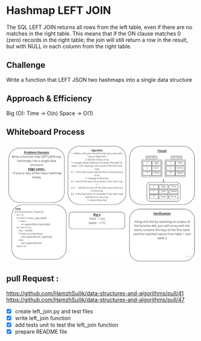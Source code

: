 # Hashmap LEFT JOIN
The SQL LEFT JOIN returns all rows from the left table, even if there are no matches in the right table. This means that if the ON clause matches 0 (zero) records in the right table; the join will still return a row in the result, but with NULL in each column from the right table.

## Challenge
Write a function that LEFT JSON two hashmaps into a single data structure

## Approach & Efficiency
Big (O):
Time -> O(n)
Space -> O(1)

## Whiteboard Process
![image](../../white-bord/33.jpg?raw=true)


## pull Request :
https://github.com/HamzhSuilik/data-structures-and-algorithms/pull/41
https://github.com/HamzhSuilik/data-structures-and-algorithms/pull/47

- [x] create left_join.py and test files
- [x] write left_join function
- [x] add tests unit to test the left_join function
- [x] prepare README file
